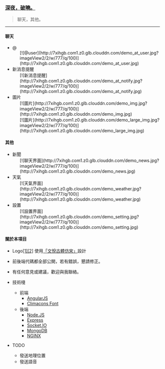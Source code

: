 ### [深夜，破曉。](http://sypx.codingapp.com/)
> 聊天，其他。

***

#### 聊天
- @
    <ol>
        [![@user](http://7xihgb.com1.z0.glb.clouddn.com/demo_at_user.jpg?imageView2/2/w/777/q/100)](http://7xihgb.com1.z0.glb.clouddn.com/demo_at_user.jpg)
    </ol>
- 新消息提醒
    <ol>
        [![新消息提醒](http://7xihgb.com1.z0.glb.clouddn.com/demo_at_notify.jpg?imageView2/2/w/777/q/100)](http://7xihgb.com1.z0.glb.clouddn.com/demo_at_notify.jpg)
    </ol>
- 圖片
    <ol>
        [![圖片](http://7xihgb.com1.z0.glb.clouddn.com/demo_img.jpg?imageView2/2/w/777/q/100)](http://7xihgb.com1.z0.glb.clouddn.com/demo_img.jpg)
    </ol>
    <ol>
        [![圖片](http://7xihgb.com1.z0.glb.clouddn.com/demo_large_img.jpg?imageView2/2/w/777/q/100)](http://7xihgb.com1.z0.glb.clouddn.com/demo_large_img.jpg)
    </ol>

#### 其他
- 新聞 
    <ol>
        [![聊天界面](http://7xihgb.com1.z0.glb.clouddn.com/demo_news.jpg?imageView2/2/w/777/q/100)](http://7xihgb.com1.z0.glb.clouddn.com/demo_news.jpg)
    </ol>
- 天氣
    <ol>
        [![天氣界面](http://7xihgb.com1.z0.glb.clouddn.com/demo_weather.jpg?imageView2/2/w/777/q/100)](http://7xihgb.com1.z0.glb.clouddn.com/demo_weather.jpg)
    </ol>
- 設置
    <ol>
        [![設置界面](http://7xihgb.com1.z0.glb.clouddn.com/demo_setting.jpg?imageView2/2/w/777/q/100)](http://7xihgb.com1.z0.glb.clouddn.com/demo_setting.jpg)     </ol>

#### 關於本項目
- Logo[\[1\]](http://7xihgb.com1.z0.glb.clouddn.com/img/logo.svg)[\[2\]](http://7xihgb.com1.z0.glb.clouddn.com/img/favicon_v2.png) 使用[「文悅古體仿宋」](http://wytype.com/typeface/WyueGutiFangsong/)設計

- 前後端代碼都全部公開，若有錯誤，懇請修正。

- 有任何意見或建議，歡迎與我聯絡。

- 技術棧
    - 前端
        - [AngularJS](https://angularjs.org/)
        - [Climacons Font](http://adamwhitcroft.com/climacons/)
    - 後端
        - [Node.JS](https://nodejs.org/)
        - [Express](http://expressjs.com/)
        - [Socket.IO](http://socket.io/)
        - [MongoDB](http://mongoosejs.com/)
        - [NGINX](http://nginx.org/)
- TODO
    - 發送地理位置
    - 發送語音
